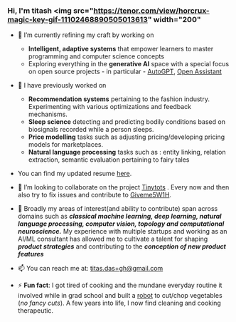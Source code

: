 ### Hi, I'm titash <img src="https://tenor.com/view/horcrux-magic-key-gif-11102468890505013613" width="200"

- 🔭 I’m currently refining my craft by working on 
  * **Intelligent, adaptive systems** that empower learners to master programming and computer science concepts
  * Exploring everything in the **generative AI** space with a special focus on open source projects - in particular - [AutoGPT](https://github.com/Significant-Gravitas/Auto-GPT), [Open Assistant](https://github.com/LAION-AI/Open-Assistant)

- 🔭 I have previously worked on 
  * **Recommendation systems** pertaining to the fashion industry. Experimenting with various optimizations and feedback mechanisms.
  * **Sleep science** detecting and predicting bodily conditions based on biosignals recorded while a person sleeps.
  * **Price modelling** tasks such as adjusting pricing/developing pricing models for marketplaces. 
  * **Natural language processing** tasks such as : entity linking, relation extraction, semantic evaluation pertaining to fairy tales

- You can find my updated resume [here](https://drive.google.com/file/d/1Nhjeieht3FW-XXOJZF0SHjrv38CRDiGi/view?usp=sharing).

- 👯 I’m looking to collaborate on the project [Tinytots](https://github.com/TitasDas/Tinytots) . Every now and then also try to fix issues and contribute to [Giveme5W1H](https://github.com/fhamborg/Giveme5W1H). 
- 🌱 Broadly my areas of interest(and ability to contribute) span across domains such as ***classical machine learning, deep learning, natural language processing, computer vision, topology and computational neuroscience.*** My experience with multiple startups and working as an AI/ML consultant has allowed me to cultivate a talent for shaping ***product strategies*** and contributing to the ***conception of new product features***
- 📫 You can reach me at: titas.das+gh@gmail.com  




- ⚡ **Fun fact**: I got tired of cooking and the mundane everyday routine it involved while in grad school and built a [robot](https://sites.google.com/site/jullienor2014/homepage) to cut/chop vegetables (*no fancy cuts*). A few years into life, I now find cleaning and cooking therapeutic.



<!--
**TitasDas/TitasDas** is a ✨ _special_ ✨ repository because its `README.md` (this file) appears on your GitHub profile.

Here are some ideas to get you started:

- 🔭 I’m currently working on ...
- 🌱 I’m currently learning ...
- 👯 I’m looking to collaborate on ...
- 🤔 I’m looking for help with ...
- 💬 Ask me about ...
- 📫 How to reach me: ...
- 😄 Pronouns: ...
- ⚡ Fun fact: ...
-->

